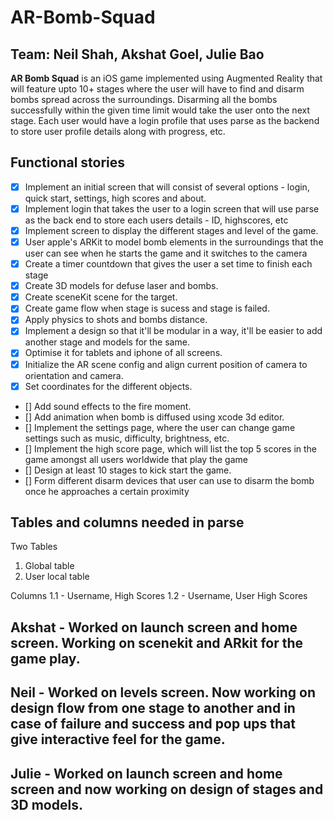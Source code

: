 # AR-Bomb-Squad
## Team: Neil Shah, Akshat Goel, Julie Bao

**AR Bomb Squad** is an iOS game implemented using Augmented Reality that will feature upto 10+ stages where the user will have to find and disarm bombs spread across the surroundings. 
Disarming all the bombs successfully within the given time limit would take the user onto the next stage. 
Each user would have a login profile that uses parse as the backend to store user profile details along with progress, etc. 


## Functional stories
- [X] Implement an initial screen that will consist of several options - login, quick start, settings, high scores and about. 
- [x] Implement login that takes the user to a login screen that will use parse as the back end to store each users details - ID, highscores, etc
- [X] Implement screen to display the different stages and level of the game.
- [X] User apple's ARKit to model bomb elements in the surroundings that the user can see when he starts the game and it switches    to the camera
- [x] Create a timer countdown that gives the user a set time to finish each stage
- [x] Create 3D models for defuse laser and bombs.
- [x] Create sceneKit scene for the target.
- [X] Create game flow when stage is sucess and stage is failed.
- [x] Apply physics to shots and bombs distance.
- [x] Implement a design so that it'll be modular in a way, it'll be easier to add another stage and models for the same.
- [x] Optimise it for tablets and iphone of all screens.
- [x] Initialize the AR scene config and align current position of camera to orientation and camera.
- [x] Set coordinates for the different objects.
- [] Add sound effects to the fire moment.
- [] Add animation when bomb is diffused using xcode 3d editor.
- [] Implement the settings page, where the user can change game settings such as music, difficulty, brightness, etc. 
- [] Implement the high score page, which will list the top 5 scores in the game amongst all users worldwide that play the game
- [] Design at least 10 stages to kick start the game.
- [] Form different disarm devices that user can use to disarm the bomb once he approaches a certain proximity


## Tables and columns needed in parse

Two Tables 
1. Global table
2. User local table

Columns
1.1 - Username, High Scores
1.2 - Username, User High Scores

## Akshat - Worked on launch screen and home screen. Working on scenekit and ARkit for the game play.

## Neil -  Worked on levels screen. Now working on design flow from one stage to another and in case of failure and success and pop ups that give interactive feel for the game.

## Julie - Worked on launch screen and home screen and now working on design of stages and 3D models.



